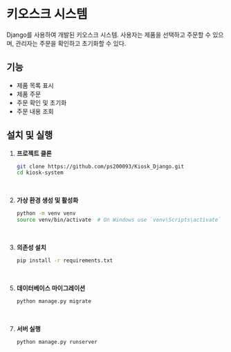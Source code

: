 # 키오스크 시스템

Django를 사용하여 개발된 키오스크 시스템. 사용자는 제품을 선택하고 주문할 수 있으며, 관리자는 주문을 확인하고 초기화할 수 있다.

## 기능

- 제품 목록 표시
- 제품 주문
- 주문 확인 및 초기화
- 주문 내용 조회

## 설치 및 실행

1. **프로젝트 클론**
   ```bash
   git clone https://github.com/ps200093/Kiosk_Django.git
   cd kiosk-system
</br>

2. **가상 환경 생성 및 활성화**
   ```bash
   python -m venv venv
   source venv/bin/activate  # On Windows use `venv\Scripts\activate`
</br>

3. **의존성 설치**
   ```bash
   pip install -r requirements.txt
</br>

5. **데이터베이스 마이그레이션**
   ```bash
   python manage.py migrate
</br>

7. **서버 실행**
   ```bash
   python manage.py runserver
</br>

